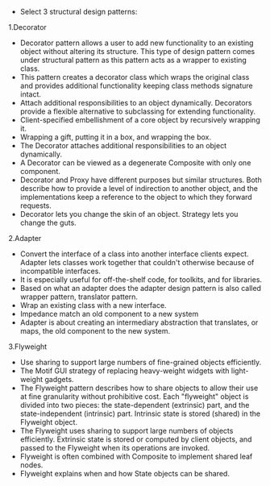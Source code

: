 - Select 3 structural design patterns:

1.Decorator
- Decorator pattern allows a user to add new functionality to an existing object without altering its structure. 
  This type of design pattern comes under structural pattern as this pattern acts as a wrapper to existing class.
- This pattern creates a decorator class which wraps the original class and provides additional functionality keeping class methods signature intact.
- Attach additional responsibilities to an object dynamically.
  Decorators provide a flexible alternative to subclassing for extending functionality.
- Client-specified embellishment of a core object by recursively wrapping it.
- Wrapping a gift, putting it in a box, and wrapping the box.
- The Decorator attaches additional responsibilities to an object dynamically. 
- A Decorator can be viewed as a degenerate Composite with only one component. 
- Decorator and Proxy have different purposes but similar structures. 
  Both describe how to provide a level of indirection to another object, and the implementations keep a reference to the object to which they forward requests.
- Decorator lets you change the skin of an object. Strategy lets you change the guts.

2.Adapter
- Convert the interface of a class into another interface clients expect. 
  Adapter lets classes work together that couldn't otherwise because of incompatible interfaces.
- It is especially useful for off-the-shelf code, for toolkits, and for libraries.
- Based on what an adapter does the adapter design pattern is also called wrapper pattern, translator pattern. 
- Wrap an existing class with a new interface.
- Impedance match an old component to a new system
- Adapter is about creating an intermediary abstraction that translates, or maps, the old component to the new system.

3.Flyweight
- Use sharing to support large numbers of fine-grained objects efficiently.
- The Motif GUI strategy of replacing heavy-weight widgets with light-weight gadgets.
- The Flyweight pattern describes how to share objects to allow their use at fine granularity without prohibitive cost.
  Each "flyweight" object is divided into two pieces: the state-dependent (extrinsic) part, and the state-independent (intrinsic) part. 
  Intrinsic state is stored (shared) in the Flyweight object. 
- The Flyweight uses sharing to support large numbers of objects efficiently.
  Extrinsic state is stored or computed by client objects, and passed to the Flyweight when its operations are invoked.
- Flyweight is often combined with Composite to implement shared leaf nodes.
- Flyweight explains when and how State objects can be shared.